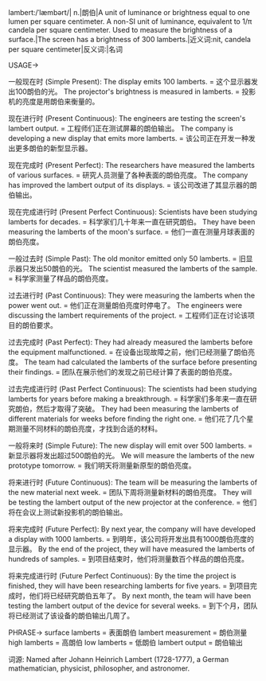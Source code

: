 lambert:/ˈlæmbərt/| n.|朗伯|A unit of luminance or brightness equal to one lumen per square centimeter.  A non-SI unit of luminance, equivalent to 1/π candela per square centimeter.  Used to measure the brightness of a surface.|The screen has a brightness of 300 lamberts.|近义词:nit, candela per square centimeter|反义词:|名词


USAGE->

一般现在时 (Simple Present):
The display emits 100 lamberts. =  这个显示器发出100朗伯的光。
The projector's brightness is measured in lamberts. = 投影机的亮度是用朗伯来衡量的。

现在进行时 (Present Continuous):
The engineers are testing the screen's lambert output. = 工程师们正在测试屏幕的朗伯输出。
The company is developing a new display that emits more lamberts. = 该公司正在开发一种发出更多朗伯的新型显示器。

现在完成时 (Present Perfect):
The researchers have measured the lamberts of various surfaces. = 研究人员测量了各种表面的朗伯亮度。
The company has improved the lambert output of its displays. = 该公司改进了其显示器的朗伯输出。

现在完成进行时 (Present Perfect Continuous):
Scientists have been studying lamberts for decades. = 科学家们几十年来一直在研究朗伯。
They have been measuring the lamberts of the moon's surface. = 他们一直在测量月球表面的朗伯亮度。

一般过去时 (Simple Past):
The old monitor emitted only 50 lamberts. = 旧显示器只发出50朗伯的光。
The scientist measured the lamberts of the sample. = 科学家测量了样品的朗伯亮度。

过去进行时 (Past Continuous):
They were measuring the lamberts when the power went out. = 他们正在测量朗伯亮度时停电了。
The engineers were discussing the lambert requirements of the project. = 工程师们正在讨论该项目的朗伯要求。

过去完成时 (Past Perfect):
They had already measured the lamberts before the equipment malfunctioned. = 在设备出现故障之前，他们已经测量了朗伯亮度。
The team had calculated the lamberts of the surface before presenting their findings. =  团队在展示他们的发现之前已经计算了表面的朗伯亮度。

过去完成进行时 (Past Perfect Continuous):
The scientists had been studying lamberts for years before making a breakthrough. = 科学家们多年来一直在研究朗伯，然后才取得了突破。
They had been measuring the lamberts of different materials for weeks before finding the right one. = 他们花了几个星期测量不同材料的朗伯亮度，才找到合适的材料。

一般将来时 (Simple Future):
The new display will emit over 500 lamberts. = 新显示器将发出超过500朗伯的光。
We will measure the lamberts of the new prototype tomorrow. = 我们明天将测量新原型的朗伯亮度。

将来进行时 (Future Continuous):
The team will be measuring the lamberts of the new material next week. =  团队下周将测量新材料的朗伯亮度。
They will be testing the lambert output of the new projector at the conference. = 他们将在会议上测试新投影机的朗伯输出。

将来完成时 (Future Perfect):
By next year, the company will have developed a display with 1000 lamberts. = 到明年，该公司将开发出具有1000朗伯亮度的显示器。
By the end of the project, they will have measured the lamberts of hundreds of samples. = 到项目结束时，他们将测量数百个样品的朗伯亮度。

将来完成进行时 (Future Perfect Continuous):
By the time the project is finished, they will have been researching lamberts for five years. = 到项目完成时，他们将已经研究朗伯五年了。
By next month, the team will have been testing the lambert output of the device for several weeks. = 到下个月，团队将已经测试了该设备的朗伯输出几周了。


PHRASE->
surface lamberts = 表面朗伯
lambert measurement = 朗伯测量
high lamberts = 高朗伯
low lamberts = 低朗伯
lambert output = 朗伯输出


词源:
Named after Johann Heinrich Lambert (1728-1777), a German mathematician, physicist, philosopher, and astronomer.
